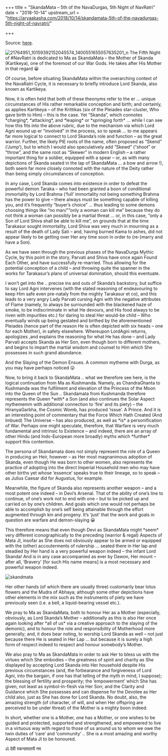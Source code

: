 +++
title = "SkandaMata – 5th of the NavaDurgas, 5th Night of NavRatri"
date = "2018-10-14"
upstream_url = "https://aryaakasha.com/2018/10/14/skandamata-5th-of-the-navadurgas-5th-night-of-navratri/"

+++

Source: [here](https://aryaakasha.com/2018/10/14/skandamata-5th-of-the-navadurgas-5th-night-of-navratri/).

![21764951_10159392152045574_1400551655057635201_n](https://aryaakasha.files.wordpress.com/2018/10/21764951_10159392152045574_1400551655057635201_n.jpg?w=676) The Fifth Night of #NavRatri is dedicated to Ma as SkandaMata – the Mother of Skanda (Kartikeya), one of the foremost of our War Gods. He takes after His Mother in that regard 😀

Of course, before situating SkandaMata within the overarching context of the NavaRatri Cycle, it is necessary to briefly introduce Lord Skanda, also known as Kartikeya.

Now, it is often held that both of these theonyms refer to the er … unique circumstances of His rather remarkable conception and birth; and certainly, as applies Kartikeya – of the Krittikas (six of the Pleiades star-cluster, Who gave birth to Him) – this is the case. Yet “Skanda”, which connotes \*charging\*, \*attacking\*, and \*leaping\* or \*springing forth\* … while I can see how this fits into the above rubric, due to the mechanism via which Lord Agni wound up er “involved” in the process, so to speak … to me appears far more logical to connect to Lord Skanda’s role and function – as the great warrior. Further, the likely PIE roots of the name, often proposed as “Skend” (‘Jump’), but to which I would also speculatively add “Skewd” (“shoot” or “throw”, and the same root as “Skewer” in modern English – a rather important thing for a soldier, equipped with a spear – or, as with many depictions of Skanda seated in the lap of SkandaMata … a bow and arrow !), both seem far more closely connoted with the nature of the Deity rather than being simply circumstances of conception.

In any case, Lord Skanda comes into existence in order to defeat the powerful demon Taraka – who had been granted a boon of conditional immortality by Lord Brahma (‘full’ immortality not being something Brahma has the power to give – there always must be something capable of killing you, and it’s frequently “buyer’s choice” … thus leading to some demons choosing things like “no man/””only a woman can kill me” because they do not think a woman can possibly be a martial threat … or, in this case, “only a Son of Lord Shiva shall be able to kill me”, on grounds that at the time Tarakasur sought immortality, Lord Shiva was very much in mourning as a result of the death of Lady Sati – and, having burned Kama to ashes, did not appear likely to be getting over Her any time soon in order to (re-)marry and have a Son).

As we have seen through the previous phases of the NavaDurga Mythic Cycle, by this point in the story, Parvati and Shiva have once again Found Each Other, and have successfully re-married. Thus allowing for the potential conception of a child – and throwing quite the spanner in the works for Tarakasur’s plans of universal domination, should this eventuate.

I won’t get into the .. precise ins and outs of Skanda’s backstory, but suffice to say Lord Agni intervenes (with the stated reasoning of endeavouring to keep Him safe even pre-nataly from the mighty Tarakasur et co), and this leads to a very angry Lady Parvati cursing Agni with the negative attributes of Flame (namely, to always be surrounded with the blackened haze of smoke, to be indiscriminate in what He devours, and His food always to be riven with impurities etc.) for daring to steal Her would-be child – Who eventually winds up being gestated and birthed by the aforementioned Pleiades (hence part of the reason He is often depicted with six heads – one for each Mother), in safety elsewhere. Whereupon LordAgni returns, apologizes ,and explains the reasoning for what He has done – and Lady Parvati accepts Skanda as Her Son, even though born to different mothers, and begins to impart the martial wisdom and counsel to Him which She possesses in such grand abundance.

And the Slaying of the Demon Ensues. A common mytheme with Durga, as you may have perhaps noticed 😛

Now, to bring it back to SkandaMata .. what we therefore see here, is the logical continuation from Ma as Kushmanda. Namely, as ChandraGhanta to Kushmanda was the fulfilment and elevation of the Princess of the Moon into the Queen of the Sun .. Skandamata from Kushmanda therefore represents the Queen \*with\* a Son (and also continues the Solar Aspect mythememm with additional connection to ‘fire’ and its piety) – the HiranyaGarbha, the Cosmic Womb, has produced ‘issue’. A Prince. And it is an interesting point of commentary that the Force Which Hath Created (And Imbued) The Universe – has also produced, as well as \*is\* a personification of War. Perhaps one might speculate, therefore, that Warfare is very much fundamental and intrinsic to Existence – and indeed, there are an array of other Hindu (and Indo-European more broadly) myths which \*further\* support this contention.

The persona of Skandamata does not simply represent the role of a Queen in producing an Heir, however – as Her most magnanimous adoption of Skanda, even though He was born to other women, also represents the practice of adopting into the direct Imperial Household men who may have other births yet whose ‘essence’ speaks true to their lineage, so to speak – as Julius Caesar did for Augustus, for example.

Meanwhile, the figure of Skanda also represents another weapon – and a most potent one indeed – in Devi’s Arsenal. That of the ability of one’s line to continue, of one’s work not to end with one – but to be picked up and carried on by one’s children. And goals which one would not perhaps be able to accomplish by one’s self being attainable through the effort augmented through kin and progeny. It’s ‘just’ that the work and goals in question are warfare and demon-slaying 😀

This therefore means that even though Devi as SkandaMata might \*seem\* very different iconographically to the preceding (warrior & regal) Aspects of Mata JI, insofar as She does not obviously appear to be armed or equipped with the (other) accouterments of rulership … seated there in Her lap and steadied by Her hand is a very powerful weapon indeed – the infant Lord Skanda! And is in any case accompanied as ever by Dawon, Her mount – after all, ‘Bravery’ \[for such His name means\] is a most necessary and powerful weapon indeed.

![skandmata](https://aryaakasha.files.wordpress.com/2018/10/skandmata.jpg?w=676)

Her other hands (of which there are usually three) customarily bear lotus flowers and the Mudra of Abhaya; although some other depictions have other elements in the mix such as the instruments of piety we have previously seen (i.e. a bell, a liquid-bearing vessel etc.).

We pray to Ma as SkandaMata, both to honour Her as a Mother (especially, obviously, as Lord Skanda’s Mother – additionally as this is also Her once again looking after \*all of us\* via a creative approach to the slaying of the demonic), and to honour the role and responsibility of Motherhood more generally; and, it does bear noting, to worship Lord Skanda as well – not just because there He is seated in Her Lap … but because it is surely a high form of respect indeed to respect and honour somebody’s Mother.

We also pray to Ma as SkandaMata in order to ask Her to bless us with the virtues which She embodies – the greatness of spirit and charity as She displayed by accepting Lord Skanda into Her household despite His previous circumstances (and, the forbearance and forgiveness of Lord Agni, into the bargain, if one has that telling of the myth in mind, I suppose); the blessing of fertility and prosperity; the ’empowerment’ which She has given, not least as symbol-in-flesh via Her Son; and the Clarity and Guidance which She possesses and can dispense for the Devotee as Her child also, just as She has done for Lord Skanda. No doubt, also, the amazing strength (of character, of will, and when Her offspring are perceived to be under threat) of the Mother is a mighty boon indeed.

In short, whether one is a Mother, one has a Mother, or one wishes to be guided and protected, supported and strengthened, and empowered to live in a virtuous way with regard to those of us around us to whom we owe the twin duties of ‘care’ and ‘community’ .. She is a most amazing and worthy Aspect of Mata JI to be honoured.

ॐ देवी स्कन्दमातायै नम